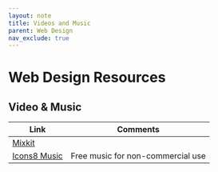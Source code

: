 ```yaml
---
layout: note
title: Videos and Music
parent: Web Design
nav_exclude: true
---
```


# Web Design Resources
## Video & Music

|Link | Comments
|-----------------|---------------------
| [Mixkit](https://mixkit.co/) |
| [Icons8 Music](https://icons8.com/music) | Free music for non-commercial use